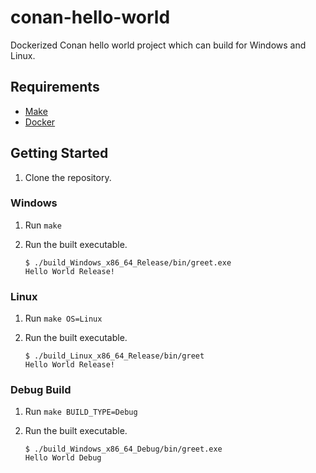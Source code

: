 # conan-hello-world

Dockerized Conan hello world project which can build for Windows and Linux.

## Requirements
-   [Make](https://www.gnu.org/software/make/)
-   [Docker](https://docs.docker.com/get-docker/)

## Getting Started

1. Clone the repository.

### Windows

1.  Run `make`

2.  Run the built executable.

    ```
    $ ./build_Windows_x86_64_Release/bin/greet.exe 
    Hello World Release!
    ```

### Linux
1.  Run `make OS=Linux`

2.  Run the built executable.

    ```
    $ ./build_Linux_x86_64_Release/bin/greet
    Hello World Release!
    ```

### Debug Build

1.  Run `make BUILD_TYPE=Debug`

2.  Run the built executable.

    ```
    $ ./build_Windows_x86_64_Debug/bin/greet.exe 
    Hello World Debug
    ```
